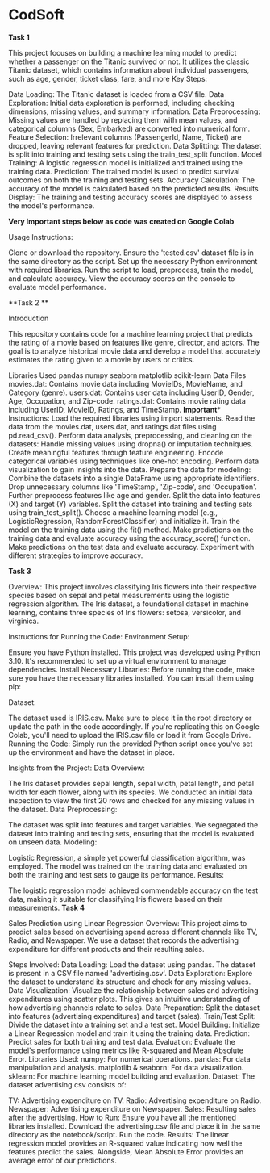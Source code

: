 # CodSoft
**Task 1**



This project focuses on building a machine learning model to predict whether a passenger on the Titanic survived or not. It utilizes the classic Titanic dataset, which contains information about individual passengers, such as age, gender, ticket class, fare, and more
Key Steps:

Data Loading: The Titanic dataset is loaded from a CSV file.
Data Exploration: Initial data exploration is performed, including checking dimensions, missing values, and summary information.
Data Preprocessing: Missing values are handled by replacing them with mean values, and categorical columns (Sex, Embarked) are converted into numerical form.
Feature Selection: Irrelevant columns (PassengerId, Name, Ticket) are dropped, leaving relevant features for prediction.
Data Splitting: The dataset is split into training and testing sets using the train_test_split function.
Model Training: A logistic regression model is initialized and trained using the training data.
Prediction: The trained model is used to predict survival outcomes on both the training and testing sets.
Accuracy Calculation: The accuracy of the model is calculated based on the predicted results.
Results Display: The training and testing accuracy scores are displayed to assess the model's performance.


**Very Important steps below as code was created on Google Colab**

Usage Instructions:

Clone or download the repository.
Ensure the 'tested.csv' dataset file is in the same directory as the script.
Set up the necessary Python environment with required libraries.
Run the script to load, preprocess, train the model, and calculate accuracy.
View the accuracy scores on the console to evaluate model performance.

**Task 2 **



Introduction




This repository contains code for a machine learning project that predicts the rating of a movie based on features like genre, director, and actors. The goal is to analyze historical movie data and develop a model that accurately estimates the rating given to a movie by users or critics.

Libraries Used
pandas
numpy
seaborn
matplotlib
scikit-learn
Data Files
movies.dat: Contains movie data including MovieIDs, MovieName, and Category (genre).
users.dat: Contains user data including UserID, Gender, Age, Occupation, and Zip-code.
ratings.dat: Contains movie rating data including UserID, MovieID, Ratings, and TimeStamp.
**Important***
Instructions:
Load the required libraries using import statements.
Read the data from the movies.dat, users.dat, and ratings.dat files using pd.read_csv().
Perform data analysis, preprocessing, and cleaning on the datasets:
Handle missing values using dropna() or imputation techniques.
Create meaningful features through feature engineering.
Encode categorical variables using techniques like one-hot encoding.
Perform data visualization to gain insights into the data.
Prepare the data for modeling:
Combine the datasets into a single DataFrame using appropriate identifiers.
Drop unnecessary columns like 'TimeStamp', 'Zip-code', and 'Occupation'.
Further preprocess features like age and gender.
Split the data into features (X) and target (Y) variables.
Split the dataset into training and testing sets using train_test_split().
Choose a machine learning model (e.g., LogisticRegression, RandomForestClassifier) and initialize it.
Train the model on the training data using the fit() method.
Make predictions on the training data and evaluate accuracy using the accuracy_score() function.
Make predictions on the test data and evaluate accuracy.
Experiment with different strategies to improve accuracy.




**Task 3**



Overview:
This project involves classifying Iris flowers into their respective species based on sepal and petal measurements using the logistic regression algorithm. The Iris dataset, a foundational dataset in machine learning, contains three species of Iris flowers: setosa, versicolor, and virginica.

Instructions for Running the Code:
Environment Setup:

Ensure you have Python installed. This project was developed using Python 3.10.
It's recommended to set up a virtual environment to manage dependencies.
Install Necessary Libraries:
Before running the code, make sure you have the necessary libraries installed. You can install them using pip:


Dataset:

The dataset used is IRIS.csv. Make sure to place it in the root directory or update the path in the code accordingly.
If you're replicating this on Google Colab, you'll need to upload the IRIS.csv file or load it from Google Drive.
Running the Code:
Simply run the provided Python script once you've set up the environment and have the dataset in place.

Insights from the Project:
Data Overview:

The Iris dataset provides sepal length, sepal width, petal length, and petal width for each flower, along with its species.
We conducted an initial data inspection to view the first 20 rows and checked for any missing values in the dataset.
Data Preprocessing:

The dataset was split into features and target variables.
We segregated the dataset into training and testing sets, ensuring that the model is evaluated on unseen data.
Modeling:

Logistic Regression, a simple yet powerful classification algorithm, was employed.
The model was trained on the training data and evaluated on both the training and test sets to gauge its performance.
Results:

The logistic regression model achieved commendable accuracy on the test data, making it suitable for classifying Iris flowers based on their measurements.
**Task 4**

Sales Prediction using Linear Regression
Overview:
This project aims to predict sales based on advertising spend across different channels like TV, Radio, and Newspaper. We use a dataset that records the advertising expenditure for different products and their resulting sales.

Steps Involved:
Data Loading: Load the dataset using pandas. The dataset is present in a CSV file named 'advertising.csv'.
Data Exploration: Explore the dataset to understand its structure and check for any missing values.
Data Visualization: Visualize the relationship between sales and advertising expenditures using scatter plots. This gives an intuitive understanding of how advertising channels relate to sales.
Data Preparation: Split the dataset into features (advertising expenditures) and target (sales).
Train/Test Split: Divide the dataset into a training set and a test set.
Model Building: Initialize a Linear Regression model and train it using the training data.
Prediction: Predict sales for both training and test data.
Evaluation: Evaluate the model's performance using metrics like R-squared and Mean Absolute Error.
Libraries Used:
numpy: For numerical operations.
pandas: For data manipulation and analysis.
matplotlib & seaborn: For data visualization.
sklearn: For machine learning model building and evaluation.
Dataset:
The dataset advertising.csv consists of:

TV: Advertising expenditure on TV.
Radio: Advertising expenditure on Radio.
Newspaper: Advertising expenditure on Newspaper.
Sales: Resulting sales after the advertising.
How to Run:
Ensure you have all the mentioned libraries installed.
Download the advertising.csv file and place it in the same directory as the notebook/script.
Run the code.
Results:
The linear regression model provides an R-squared value indicating how well the features predict the sales. Alongside, Mean Absolute Error provides an average error of our predictions.




